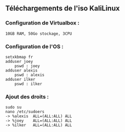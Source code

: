 ## Téléchargements de l'iso KaliLinux

### Configuration de Virtualbox : 

    10GB RAM, 50Go stockage, 3CPU
  
### Configuration de l'OS :

    setxkbmap fr 
    adduser joey
        pswd : joey
    adduser alexis 
        pswd : alexis 
    adduser ilker
        pswd : ilker

### Ajout des droits :
    
    sudo su
    nano /etc/sudoers
    -> %alexis  ALL=(ALL:ALL) ALL
    -> %joey    ALL=(ALL:ALL) ALL
    -> %ilker   ALL=(ALL:ALL) ALL

